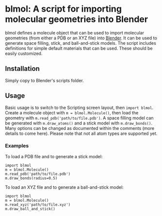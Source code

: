 # blmol: A script for importing molecular geometries into Blender  
  
blmol defines a molecule object that can be used to import molecular geometries (from either a PDB or an XYZ file) into [Blender][]. It can be used to generate space filling, stick, and ball-and-stick models. The script includes definitions for simple default materials that can be used. These should be easily customized.  
  
## Installation  
  
Simply copy to Blender's scripts folder.  
  
## Usage  
  
Basic usage is to switch to the Scripting screen layout, then `import blmol`. Create a molecule object with `m = blmol.Molecule()`, then load the geometry with `m.read_pdb('path/to/file.pdb')`. A space filling model can be generated with `m.draw_atoms()` and a stick model with `m.draw_bonds()`. Many options can be changed as documented within the comments (more details to come here).  Please note that not all atom types are supported yet.

### Examples

To load a PDB file and to generate a stick model:

    import blmol
    m = blmol.Molecule()
    m.read_pdb('path/to/file.pdb')
    m.draw_bonds(radius=0.5)
    
To load an XYZ file and to generate a ball-and-stick model:

    import blmol
    m = blmol.Molecule()
    m.read_xyz('path/to/file.xyz')
    m.draw_ball_and_stick()
  
[Blender]: http://www.blender.org
